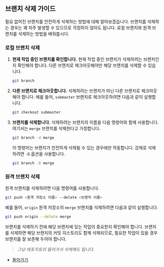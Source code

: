 ## **브랜치 삭제 가이드**
필요 없어진 브랜치를 안전하게 삭제하는 방법에 대해 알아보겠습니다. 브랜치를 삭제하는 경우는 꽤 자주 발생할 수 있으므로 걱정하지 않아도 됩니다. 로컬 브랜치와 원격 브랜치를 삭제하는 방법을 배워봅시다.

### 로컬 브랜치 삭제

1. **현재 작업 중인 브랜치를 확인합니다.**
   현재 작업 중인 브랜치가 삭제하려는 브랜치인지 확인해야 합니다. 다른 브랜치로 체크아웃해야만 해당 브랜치를 삭제할 수 있습니다.

   ```bash
   git branch
   ```

2. **다른 브랜치로 체크아웃합니다.**
   삭제하려는 브랜치가 아닌 다른 브랜치로 체크아웃해야 합니다. 예를 들어, `submaster` 브랜치로 체크아웃하려면 다음과 같이 실행합니다.

   ```bash
   git checkout submaster
   ```

3. **브랜치를 삭제합니다.**
   삭제하려는 브랜치의 이름을 다음 명령어와 함께 사용합니다. 여기서는 `merge` 브랜치를 삭제한다고 가정합니다.

   ```bash
   git branch -d merge
   ```

   이 명령어는 브랜치가 안전하게 삭제될 수 있는 경우에만 작동합니다. 강제로 삭제하려면 `-D` 옵션을 사용합니다.

   ```bash
   git branch -D merge
   ```

### 원격 브랜치 삭제

원격 브랜치를 삭제하려면 다음 명령어를 사용합니다.  

    
```bash
git push <원격 저장소 이름> --delete <브랜치 이름>
```

예를 들어, `origin` 원격 저장소의 `merge` 브랜치를 삭제하려면 다음과 같이 실행합니다.

```bash
git push origin --delete merge
```

브랜치를 삭제하기 전에 해당 브랜치에 있는 작업이 중요한지 확인해야 합니다.
브랜치를 삭제하면 해당 브랜치의 커밋 히스토리도 함께 삭제되므로, 필요한 작업이 있을 경우 브랜치를 잘 보존해 두어야 합니다.
> *그냥 레포지토리 들어가서 삭제해도 됩니다.*


 * [돌아가기](./브랜치_작업가이드.md) 